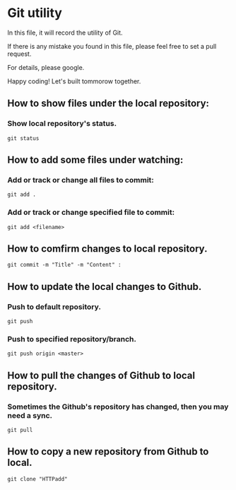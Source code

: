 # Git utility
In this file, it will record the utility of Git. 

If there is any mistake you found in this file, please feel free to set a pull request.

For details, please google.

Happy coding! Let's built tommorow together.

## How to show files under the local repository:
### Show local repository's status.
    git status

## How to add some files under watching:
### Add or track or change all files to commit:
    git add .

### Add or track or change  specified file to commit:
    git add <filename>

## How to comfirm changes to local repository.
    git commit -m "Title" -m "Content" :

## How to update the local changes to Github.
### Push to default repository.
    git push
### Push to specified repository/branch.
    git push origin <master>

## How to pull the changes of Github to local repository.
### Sometimes the Github's repository has changed, then you may need a sync. 
    git pull

## How to copy a new repository from Github to local.
    git clone "HTTPadd"


    





